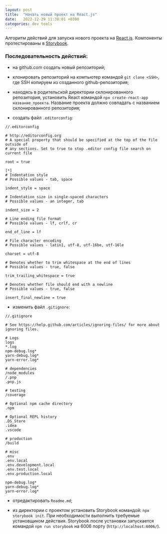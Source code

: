```yaml
---
layout: post
title:  "Начать новый проект на React.js"
date:   2022-12-29 11:38:01 +0300
categories: dev tools
---
```


Алгоритм действий для запуска нового проекта на [React.js](https://ru.reactjs.org/docs/getting-started.html). Компоненты протестированы в [Storybook](https://storybook.js.org).

### Последовательность действий:
- на github.com создать новый репозиторий;

- клонировать репозиторий на компьютер командой `git clone <SSH>`, где SSH копируем из созданного github-репозитория;

- находясь в родительской директории склонированного репозитория, установить React командой `npx create-react-app название_проекта`. Название проекта должно совпадать с названием склонированного репозитория;

- создать файл `.editorconfig`:

```
//.editorconfig

# http://editorconfig.org
# A special property that should be specified at the top of the file outside of
# any sections. Set to true to stop .editor config file search on current file

root = true

[*]
# Indentation style
# Possible values - tab, space

indent_style = space

# Indentation size in single-spaced characters
# Possible values - an integer, tab

indent_size = 2

# Line ending file format
# Possible values - lf, crlf, cr

end_of_line = lf

# File character encoding
# Possible values - latin1, utf-8, utf-16be, utf-16le

charset = utf-8

# Denotes whether to trim whitespace at the end of lines
# Possible values - true, false

trim_trailing_whitespace = true

# Denotes whether file should end with a newline
# Possible values - true, false

insert_final_newline = true
```

- изменить файл `.gitignore`:

```
//.gitignore

# See https://help.github.com/articles/ignoring-files/ for more about ignoring files.

# Logs
logs
*.log
npm-debug.log*
yarn-debug.log*
yarn-error.log*

# dependencies
/node_modules
/.pnp
.pnp.js

# testing
/coverage

# Optional npm cache directory
.npm

# Optional REPL history
.DS_Store
.idea
.vscode

# production
/build

# misc
.env
.env.local
.env.development.local
.env.test.local
.env.production.local

npm-debug.log*
yarn-debug.log*
yarn-error.log*
```
- отредактировать `Readme.md`;

- из директории с проектом установить Storybook командой: `npx storybook init`. При необходимости выполнить требуемые установщиком действия. Storybook после установки запускается командой `npm run storybook` на 6006 порту (`http://localhost:6006/`).